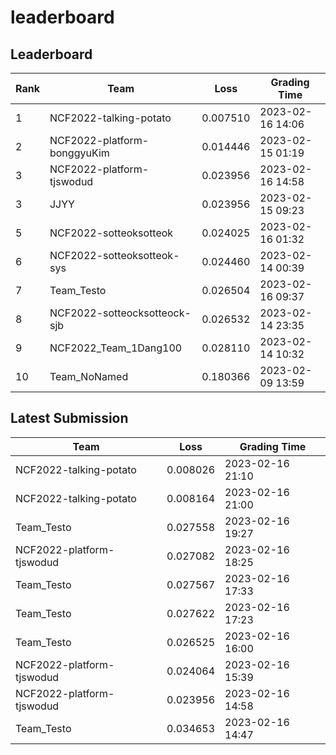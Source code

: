 
# leaderboard
## Leaderboard
|Rank|Team|Loss|Grading Time|
|----|----|----|------------|
|1|NCF2022-talking-potato|0.007510|2023-02-16 14:06|
|2|NCF2022-platform-bonggyuKim|0.014446|2023-02-15 01:19|
|3|NCF2022-platform-tjswodud|0.023956|2023-02-16 14:58|
|3|JJYY|0.023956|2023-02-15 09:23|
|5|NCF2022-sotteoksotteok|0.024025|2023-02-16 01:32|
|6|NCF2022-sotteoksotteok-sys|0.024460|2023-02-14 00:39|
|7|Team_Testo|0.026504|2023-02-16 09:37|
|8|NCF2022-sotteocksotteock-sjb|0.026532|2023-02-14 23:35|
|9|NCF2022_Team_1Dang100|0.028110|2023-02-14 10:32|
|10|Team_NoNamed|0.180366|2023-02-09 13:59|

## Latest Submission
|Team|Loss|Grading Time|
|----|----|------------|
|NCF2022-talking-potato|0.008026|2023-02-16 21:10|
|NCF2022-talking-potato|0.008164|2023-02-16 21:00|
|Team_Testo|0.027558|2023-02-16 19:27|
|NCF2022-platform-tjswodud|0.027082|2023-02-16 18:25|
|Team_Testo|0.027567|2023-02-16 17:33|
|Team_Testo|0.027622|2023-02-16 17:23|
|Team_Testo|0.026525|2023-02-16 16:00|
|NCF2022-platform-tjswodud|0.024064|2023-02-16 15:39|
|NCF2022-platform-tjswodud|0.023956|2023-02-16 14:58|
|Team_Testo|0.034653|2023-02-16 14:47|
